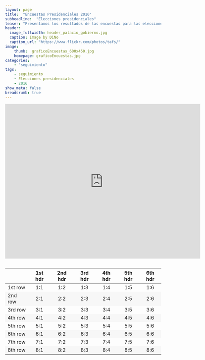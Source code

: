 ```yaml
---
layout: page
title:  "Encuestas Presidenciales 2016"
subheadline:  "Elecciones presidenciales"
teaser: "Presentamos los resultados de las encuestas para las elecciones presidenciales 2016"
header:
  image_fullwidth: header_palacio_gobierno.jpg
  caption: Image by DiNo
  caption_url: "https://www.flickr.com/photos/tafs/"
image:
    thumb:  graficoEncuestas_600x450.jpg
    homepage: graficoEncuestas.jpg
categories:
    - "seguimiento"
tags:
    - seguimiento
    - Elecciones presidenciales
    - 2016 
show_meta: false
breadcrumb: true
---
```


<iframe src="https://plot.ly/~AlejandroKantor/202.embed" style="width: 125%" frameBorder="0" height="500" scrolling="no" seamless="seamless"
class="myIframe">
<p>Hi SOF</p>
</iframe>

<script type="text/javascript" language="javascript"> 
$('.myIframe').css('height', $(window).height()+'px');
</script>

<!--  -->
<html>
<head>
<meta http-equiv="Content-type" content="text/html; charset=UTF-8">
</head>
<body>
<div style="margin: 0 auto; display: table; margin-top: 1em;">
<table class='gmisc_table' style='border-collapse: collapse;' >
<thead>
<tr>
<th style='border-bottom: 1px solid grey; border-top: 2px solid grey;'> </th>
<th style='border-bottom: 1px solid grey; border-top: 2px solid grey; text-align: center;'>1st hdr</th>
<th style='border-bottom: 1px solid grey; border-top: 2px solid grey; text-align: center;'>2nd hdr</th>
<th style='border-bottom: 1px solid grey; border-top: 2px solid grey; text-align: center;'>3rd hdr</th>
<th style='border-bottom: 1px solid grey; border-top: 2px solid grey; text-align: center;'>4th hdr</th>
<th style='border-bottom: 1px solid grey; border-top: 2px solid grey; text-align: center;'>5th hdr</th>
<th style='border-bottom: 1px solid grey; border-top: 2px solid grey; text-align: center;'>6th hdr</th>
</tr>
</thead>
<tbody>
<tr>
<td style='text-align: left;'>1st row</td>
<td style='text-align: center;'>1:1</td>
<td style='text-align: center;'>1:2</td>
<td style='text-align: center;'>1:3</td>
<td style='text-align: center;'>1:4</td>
<td style='text-align: center;'>1:5</td>
<td style='text-align: center;'>1:6</td>
</tr>
<tr style='background-color: #f7f7f7;'>
<td style='background-color: #f7f7f7; text-align: left;'>2nd row</td>
<td style='background-color: #f7f7f7; text-align: center;'>2:1</td>
<td style='background-color: #f7f7f7; text-align: center;'>2:2</td>
<td style='background-color: #f7f7f7; text-align: center;'>2:3</td>
<td style='background-color: #f7f7f7; text-align: center;'>2:4</td>
<td style='background-color: #f7f7f7; text-align: center;'>2:5</td>
<td style='background-color: #f7f7f7; text-align: center;'>2:6</td>
</tr>
<tr>
<td style='text-align: left;'>3rd row</td>
<td style='text-align: center;'>3:1</td>
<td style='text-align: center;'>3:2</td>
<td style='text-align: center;'>3:3</td>
<td style='text-align: center;'>3:4</td>
<td style='text-align: center;'>3:5</td>
<td style='text-align: center;'>3:6</td>
</tr>
<tr style='background-color: #f7f7f7;'>
<td style='background-color: #f7f7f7; text-align: left;'>4th row</td>
<td style='background-color: #f7f7f7; text-align: center;'>4:1</td>
<td style='background-color: #f7f7f7; text-align: center;'>4:2</td>
<td style='background-color: #f7f7f7; text-align: center;'>4:3</td>
<td style='background-color: #f7f7f7; text-align: center;'>4:4</td>
<td style='background-color: #f7f7f7; text-align: center;'>4:5</td>
<td style='background-color: #f7f7f7; text-align: center;'>4:6</td>
</tr>
<tr>
<td style='text-align: left;'>5th row</td>
<td style='text-align: center;'>5:1</td>
<td style='text-align: center;'>5:2</td>
<td style='text-align: center;'>5:3</td>
<td style='text-align: center;'>5:4</td>
<td style='text-align: center;'>5:5</td>
<td style='text-align: center;'>5:6</td>
</tr>
<tr style='background-color: #f7f7f7;'>
<td style='background-color: #f7f7f7; text-align: left;'>6th row</td>
<td style='background-color: #f7f7f7; text-align: center;'>6:1</td>
<td style='background-color: #f7f7f7; text-align: center;'>6:2</td>
<td style='background-color: #f7f7f7; text-align: center;'>6:3</td>
<td style='background-color: #f7f7f7; text-align: center;'>6:4</td>
<td style='background-color: #f7f7f7; text-align: center;'>6:5</td>
<td style='background-color: #f7f7f7; text-align: center;'>6:6</td>
</tr>
<tr>
<td style='text-align: left;'>7th row</td>
<td style='text-align: center;'>7:1</td>
<td style='text-align: center;'>7:2</td>
<td style='text-align: center;'>7:3</td>
<td style='text-align: center;'>7:4</td>
<td style='text-align: center;'>7:5</td>
<td style='text-align: center;'>7:6</td>
</tr>
<tr style='background-color: #f7f7f7;'>
<td style='background-color: #f7f7f7; border-bottom: 2px solid grey; text-align: left;'>8th row</td>
<td style='background-color: #f7f7f7; border-bottom: 2px solid grey; text-align: center;'>8:1</td>
<td style='background-color: #f7f7f7; border-bottom: 2px solid grey; text-align: center;'>8:2</td>
<td style='background-color: #f7f7f7; border-bottom: 2px solid grey; text-align: center;'>8:3</td>
<td style='background-color: #f7f7f7; border-bottom: 2px solid grey; text-align: center;'>8:4</td>
<td style='background-color: #f7f7f7; border-bottom: 2px solid grey; text-align: center;'>8:5</td>
<td style='background-color: #f7f7f7; border-bottom: 2px solid grey; text-align: center;'>8:6</td>
</tr>
</tbody>
</table>
</div>
</body>
</html>
<!--<iframe height="600" id="igraph" scrolling="no" seamless="seamless" src="https://plot.ly/~AlejandroKantor/202.embed" width="800" frameBorder="0"></iframe> -->





